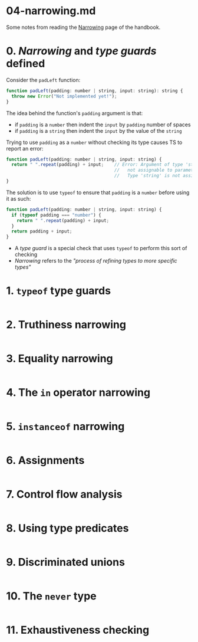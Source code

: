 
# 04-narrowing.md

Some notes from reading the
[Narrowing](https://www.typescriptlang.org/docs/handbook/2/narrowing.html)
page of the handbook.

# 0. *Narrowing* and *type guards* defined

Consider the `padLeft` function:

```javascript
function padLeft(padding: number | string, input: string): string {
  throw new Error("Not implemented yet!");
}
```

The idea behind the function's `padding` argument is that:

- if `padding` is a `number` then indent the `input` by `padding` number of spaces
- if `padding` is a `string` then indent the `input` by the value of the `string`

Trying to use `padding` as a `number` without checking its type causes TS to report an error:

```javascript
function padLeft(padding: number | string, input: string) {
  return " ".repeat(padding) + input;    // Error: Argument of type 'string | number' is
                                         //   not assignable to parameter of type 'number'.
                                         //   Type 'string' is not assignable to type 'number'.
}
```

The solution is to use `typeof` to ensure that `padding` is a `number` before using it as such:

```javascript
function padLeft(padding: number | string, input: string) {
  if (typeof padding === "number") {
    return " ".repeat(padding) + input;
  }
  return padding + input;
}
```

- A *type guard* is a special check that uses `typeof` to perform this sort of checking
- *Narrowing* refers to the *"process of refining types to more specific types"*


# 1. `typeof` type guards

```javascript
```

# 2. Truthiness narrowing

```javascript
```

# 3. Equality narrowing

```javascript
```


# 4. The `in` operator narrowing

```javascript
```


# 5. `instanceof` narrowing

```javascript
```


# 6. Assignments

```javascript
```


# 7. Control flow analysis

```javascript
```


# 8. Using type predicates

```javascript
```


# 9. Discriminated unions

```javascript
```


# 10. The `never` type

```javascript
```

# 11. Exhaustiveness checking

```javascript
```

